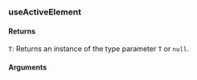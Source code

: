 ### useActiveElement

#### Returns
`T`: Returns an instance of the type parameter `T` or `null`.

#### Arguments
